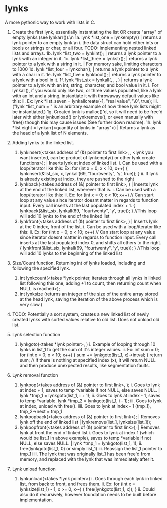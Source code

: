 # lynks
A more pythonic way to work with lists in C.
1. Create the first lynk, essentially instantiating the list OR create "array" of empty lynks (see lynkarr(<size>)).\n
    1a. lynk *list_one = lynkempty() | returns a lynk pointer to an empty lynk.\n
        i. the data struct can hold either ints or bools or strings or char, or all four. TODO: Implementing nested linked lists and arrays.
    1b. lynk *list_two = lynkint(<int you would like in this lynk>); | returns a lynk pointer to a lynk with an integer in it.
    1c. lynk *list_three = lynkstr(<str you would like in this lynk>); | returns a lynk pointer to a lynk with a string in it.  | For memory sake, limiting characters to 1000
    1d. lynk *list_four = lynkchar(<char you would like in this lynk>); | returns a lynk pointer to a lynk with a char in it.
    1e. lynk *list_five = lynkbool(<bool you would like in this lynk>); | returns a lynk pointer to a lynk with a bool in it.
    1f. lynk *list_six = lynkall(<int>, <str>, <char>, <bool>) | returns a lynk pointer to a lynk with an int, string, character, and bool value in it.
        i. For lynkall(), if you would only like two, or three values populated, like a lynk with an int and a string, instantiate it with throwaway default values like this:
        ii. Ex:
            lynk *list_seven = lynkallcreate(-1, "real value", '\0', true);
        iii. ("lynk *list_num = " is an arbitrary example of how these lynk lists might be instantiated.)
    1g. Created lynk is malloc()'d, so it will need to be free'd later with either lynkunload() or lynkremove(), or even manually with free() though this may cause issues (See further down readme).
    1h. lynk *list eight = lynkarr(<quantity of lynks in "array">) | Returns a lynk as the head of a lynk list of N elements.

2. Adding lynks to the linked list.
    1. lynkinsert(<takes address of (&) pointer to first link>, <index in list where you want lynk inserted>, <lynk you want inserted, can be product of lynkempty() or other lynk create functions>); | Inserts lynk at index of linked list.
        i. Can be used with a loop/iterator like this:
            Ex:
            for (int x = 0; x < 10; x++)
            {
                lynkinsert(&list_six, x, lynkall(69, "fourtwenty", 'y', true));
            }
        ii. If lynk is already existing at index, they are pushed to the right
    2. lynkback(<takes address of (&) pointer to first link>, <lynk you want inserted>) | Inserts lynk at the end of the linked list, wherever that is.
        i. Can be used with a loop/iterator like this:
        ii. Ex:
            for (int x = 0; x < 10; x++) // Can start loop at any value since iterator doesnt matter in regards to function input. Every call inserts at the last populated index + 1.
            {
                lynkback(&list_six, lynkall(69, "fourtwenty", 'y', true));
            }
            //This loop will add 10 lynks to the end of the linked list
    3. lynkfront(<takes address of (&) pointer to first link>, <lynk you want inserted>) | Inserts lynk at the 0 index, front of the list.
        i. Can be used with a loop/iterator like this:
        ii. Ex:
                for (int x = 0; x < 10; x++) // Can start loop at any value since iterator doesnt matter in regards to function input. Every call inserts at the last populated index 0, and shifts all others to the right.
                {
                    lynkfront(&list_six, lynkall(69, "fourtwenty", 'y', true));
                }
                //This loop will add 10 lynks to the beginning of the linked list

3. Size/Count function. Returning int of lynks loaded, including and following the specified lynk.
    1. int lynkcount(<takes *lynk pointer, iterates through all lynks in linked list following this one, adding +1 to count, then returning count when NULL is reached>);
    2. int lynksize (returns an integer of the size of the entire array stored at the head lynk, saving the iteration of the above process which is very slow.)


4. TODO: Potentially a sort system, creates a new linked list of newly created lynks with sorted values relative to old list. Does not unload old list.

5. Lynk selection function
    1. lynkgoto(<takes *lynk pointer>, <takes index of lynk you would like selected>)
        i. Example of looping through 10 lynks in list_1 to get the sum of it's integer values.
        ii. Ex:
            int sum = 0;
            for (int x = 0; x < 10; x++)
            {
                sum += lynkgoto(list_1, x)->intval;
            }
            return sum;
            // If there is nothing at specified index (x), it will return NULL and then produce unexpected results, like segmentation faults.

6. Lynk removal function
    1. lynkpop(<takes address of (&) pointer to first link>, <takes index in lynk list that lynk is to be removed>);
        i. Goes to lynk at index + 1, saves to temp *variable if not NULL, else saves NULL. | lynk *tmp_1 = lynkgoto(list_1, i + 1);
        ii. Goes to lynk at index - 1, saves to temp *variable. lynk *tmp_2 = lynkgoto(list_1, i - 1);
        iii. Goes to lynk at index, unload with free().
        iiii. Goes to lynk at index - 1 (tmp_1), tmp_2->next = tmp_1
    2. lynkpopback(<takes address of (&) pointer to first link>); | Removes lynk off the end of linked list | lynkremove(list_1, lynksize(list_1));
    3. lynkpopfront(<takes address of (&) pointer to first link>); | Removes lynk at front the end of linked list
        i. Goes to lynk at index 1 (which would be list_1 in above example), saves to temp *variable if not NULL, else saves NULL. | lynk *tmp_1 = lynkgoto(list_1, 1);
        ii. free(lynkgoto(list_1, 0) or simply list_1)
        iii. Reassign the list_1 pointer to tmp_1
        iiii. The lynk that was originally list_1 has been free'd from memory, and replaced with the lynk that was immediately after it.

7. Lynk unload function
    1. lynkunload(<takes *lynk pointer>)
        i. Goes through each lynk in linked list, from back to front, and frees them.
        ii. Ex:
            for (int x = lynksize(list_1) - 1, x >= 0, x--)
            {
                free(lynkgoto(list_1, x));
            }
        ii. Could also do it recursively, however foundation needs to be built before implementation.


